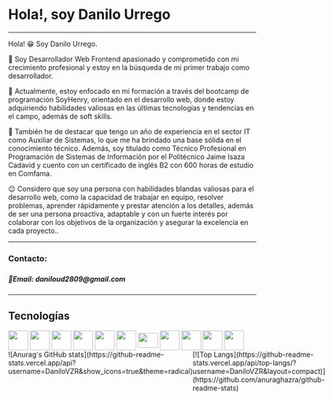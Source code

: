 <h1>Hola!, soy Danilo Urrego</h1>
<hr/>
<p>Hola! 😁 Soy Danilo Urrego.<p/>

<p>🤠 Soy Desarrollador Web Frontend apasionado y comprometido con mi crecimiento profesional y estoy en la búsqueda de mi primer trabajo como desarrollador. <p/>

<p>🧠 Actualmente, estoy enfocado en mi formación a través del bootcamp de programación SoyHenry, orientado en el desarrollo web, donde estoy adquiriendo habilidades valiosas en las últimas tecnologías y tendencias en el campo, además de soft skills.<p/>

<p>🌟 También he de destacar que tengo un año de experiencia en el sector IT como Auxiliar de Sistemas, lo que me ha brindado una base sólida en el conocimiento técnico. Además, soy titulado como Técnico Profesional en Programación de Sistemas de Información por el Politécnico Jaime Isaza Cadavid y cuento con un certificado de inglés B2 con 600 horas de estudio en Comfama.<p/>

<p>😉 Considero que soy una persona con habilidades blandas valiosas para el desarrollo web, como la capacidad de trabajar en equipo, resolver problemas, aprender rápidamente y prestar atención a los detalles, además de ser una persona proactiva, adaptable y con un fuerte interés por colaborar con los objetivos de la organización y asegurar la excelencia en cada proyecto..</p>

<hr/>
<h3>Contacto:<h3/>
<h5>🔸Email: daniloud2809@gmail.com <h5/>
<hr/>

<h2>Tecnologías</h2>

<div style='display: inline_block'>
  <img align="center" heigth="30" width="40" src="https://cdn.jsdelivr.net/gh/devicons/devicon/icons/html5/html5-original.svg" />
  <img align="center" heigth="30" width="40" src="https://cdn.jsdelivr.net/gh/devicons/devicon/icons/css3/css3-original.svg" />
  <img align="center" heigth="30" width="40" src="https://cdn.jsdelivr.net/gh/devicons/devicon/icons/javascript/javascript-original.svg" />
  <img align="center" heigth="30" width="40" src="https://cdn.jsdelivr.net/gh/devicons/devicon/icons/mysql/mysql-original.svg" />
  <img align="center" heigth="30" width="40" src="https://cdn.jsdelivr.net/gh/devicons/devicon/icons/postgresql/postgresql-original.svg" />
  <img align="center" heigth="30" width="40" src="https://cdn.jsdelivr.net/gh/devicons/devicon/icons/react/react-original.svg" />
  <img align="center" height="30" width="40" src="https://cdn.jsdelivr.net/gh/devicons/devicon/icons/redux/redux-original.svg" />
  <img align="center" heigth="30" width="40" src="https://cdn.jsdelivr.net/gh/devicons/devicon/icons/nodejs/nodejs-original.svg" />
  <img align="center" heigth="30" width="40" src="https://cdn.jsdelivr.net/gh/devicons/devicon/icons/express/express-original.svg" />
  <img align="center" heigth="30" width="40" src="https://cdn.jsdelivr.net/gh/devicons/devicon/icons/sass/sass-original.svg" />
  <img align="center" heigth="30" width="40" src="https://cdn.jsdelivr.net/gh/devicons/devicon/icons/less/less-plain-wordmark.svg" />
</div>

<div style='display: flex'>
  <div>
![Anurag's GitHub stats](https://github-readme-stats.vercel.app/api?username=DaniloVZR&show_icons=true&theme=radical)    
  </div>
  <div>
[![Top Langs](https://github-readme-stats.vercel.app/api/top-langs/?username=DaniloVZR&layout=compact)](https://github.com/anuraghazra/github-readme-stats)
  </div>
</div>  
  

          
          
          


          
